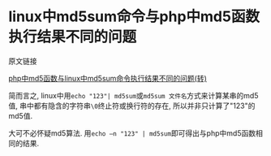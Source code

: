 # linux中md5sum命令与php中md5函数执行结果不同的问题

原文链接

[php中md5函数与linux中md5sum命令执行结果不同的问题(转)]()

简而言之, linux中用`echo "123"| md5sum`或`md5sum 文件名`方式来计算某串的md5值, 串中都有隐含的字符串`\0`终止符或换行符的存在, 所以并非只计算了"123"的md5值.

大可不必怀疑md5算法. 用`echo –n "123" | md5sum`即可得出与php中md5函数相同的结果.
